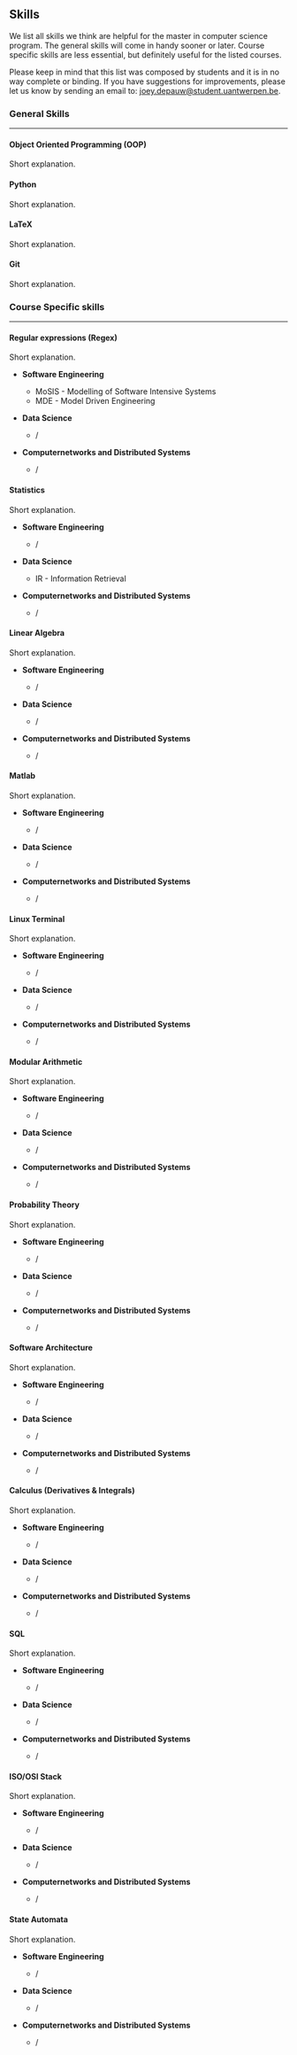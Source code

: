 ## Skills

We list all skills we think are helpful for the master in computer science program. The general skills will come in handy sooner or later. Course specific skills are less essential, but definitely useful for the listed courses.

Please keep in mind that this list was composed by students and it is in no way complete or binding. If you have suggestions for improvements, please let us know by sending an email to: <a href="mailto:joey.depauw@student.uantwerpen.be">joey.depauw@student.uantwerpen.be</a>.


### General Skills
__________________

#### Object Oriented Programming (OOP)
Short explanation.

#### Python
Short explanation.

#### LaTeX
Short explanation.

#### Git
Short explanation.

### Course Specific skills
__________________

#### Regular expressions (Regex)
Short explanation.  

 - <b>Software Engineering</b>
   - MoSIS - Modelling of Software Intensive Systems
   - MDE - Model Driven Engineering  

 - <b>Data Science</b>
   - /  

 - <b>Computernetworks and Distributed Systems</b>
   - /  

#### Statistics
Short explanation.  

- <b>Software Engineering</b>
  - /

- <b>Data Science</b>
  - IR - Information Retrieval  

- <b>Computernetworks and Distributed Systems</b>
  - /  

#### Linear Algebra
Short explanation.  

- <b>Software Engineering</b>
  - /

- <b>Data Science</b>
  - /  

- <b>Computernetworks and Distributed Systems</b>
  - /  

#### Matlab
Short explanation.  

- <b>Software Engineering</b>
  - /

- <b>Data Science</b>
  - /  

- <b>Computernetworks and Distributed Systems</b>
  - /  

#### Linux Terminal
Short explanation.  

- <b>Software Engineering</b>
  - /

- <b>Data Science</b>
  - /  

- <b>Computernetworks and Distributed Systems</b>
  - /  

#### Modular Arithmetic
Short explanation.  

- <b>Software Engineering</b>
  - /

- <b>Data Science</b>
  - /  

- <b>Computernetworks and Distributed Systems</b>
  - /  

#### Probability Theory
Short explanation.  

- <b>Software Engineering</b>
  - /

- <b>Data Science</b>
  - /  

- <b>Computernetworks and Distributed Systems</b>
  - /  

#### Software Architecture
Short explanation.  

- <b>Software Engineering</b>
  - /

- <b>Data Science</b>
  - /  

- <b>Computernetworks and Distributed Systems</b>
  - /

#### Calculus (Derivatives & Integrals)
Short explanation.  

- <b>Software Engineering</b>
  - /

- <b>Data Science</b>
  - /  

- <b>Computernetworks and Distributed Systems</b>
  - /

#### SQL
Short explanation.  

- <b>Software Engineering</b>
  - /

- <b>Data Science</b>
  - /  

- <b>Computernetworks and Distributed Systems</b>
  - /

#### ISO/OSI Stack
Short explanation.  

- <b>Software Engineering</b>
  - /

- <b>Data Science</b>
  - /  

- <b>Computernetworks and Distributed Systems</b>
  - /

#### State Automata
Short explanation.  

- <b>Software Engineering</b>
  - /

- <b>Data Science</b>
  - /  

- <b>Computernetworks and Distributed Systems</b>
  - /
